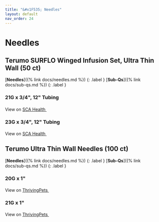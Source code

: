 ```yaml
---
title: "&#x1F535; Needles"
layout: default
nav_order: 24
---
```


# Needles


## Terumo SURFLO Winged Infusion Set, Ultra Thin Wall (50 ct)

[**Needles**]({% link docs/needles.md %})
{: .label }
[**Sub-Qs**]({% link docs/sub-qs.md %})
{: .label }

### 21G x 3/4", 12" Tubing

View on <a href="https://www.scahealth.com/p/surflo-winged-infusion-set-21g-x-3-4-in-ultra-thin-wall-12-in-tubing" class="external" target="_blank">SCA Health <svg width="18" height="18" viewBox="0 0 24 24" aria-labelledby="svg-external-link-title"><use xlink:href="#svg-external-link"></use></svg></a>

### 23G x 3/4", 12" Tubing

View on <a href="https://www.scahealth.com/p/surflo-winged-infusion-set-23g-x-3-4-in-ultra-thin-wall-12-in-tubing" class="external" target="_blank">SCA Health <svg width="18" height="18" viewBox="0 0 24 24" aria-labelledby="svg-external-link-title"><use xlink:href="#svg-external-link"></use></svg></a>


## Terumo Ultra Thin Wall Needles (100 ct)

[**Needles**]({% link docs/needles.md %})
{: .label }
[**Sub-Qs**]({% link docs/sub-qs.md %})
{: .label }

### 20G x 1"

View on <a href="https://thrivingpets.com/products/terumo-needles-thin-wall-20-gauge-1-inch-box-of-100" class="external" target="_blank">ThrivingPets <svg width="18" height="18" viewBox="0 0 24 24" aria-labelledby="svg-external-link-title"><use xlink:href="#svg-external-link"></use></svg></a>

### 21G x 1"

View on <a href="https://thrivingpets.com/products/terumo-needles-thin-wall-21-gauge-1-inch-box-of-100" class="external" target="_blank">ThrivingPets <svg width="18" height="18" viewBox="0 0 24 24" aria-labelledby="svg-external-link-title"><use xlink:href="#svg-external-link"></use></svg></a>

<!-- Updated 2024-10-18 22:47:25.271281Z -->

